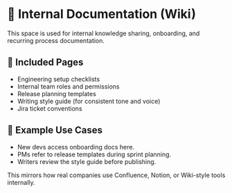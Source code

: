 # 🧠 Internal Documentation (Wiki)

This space is used for internal knowledge sharing, onboarding, and recurring process documentation.

## 📂 Included Pages
- Engineering setup checklists
- Internal team roles and permissions
- Release planning templates
- Writing style guide (for consistent tone and voice)
- Jira ticket conventions

## 🔄 Example Use Cases
- New devs access onboarding docs here.
- PMs refer to release templates during sprint planning.
- Writers review the style guide before publishing.

This mirrors how real companies use Confluence, Notion, or Wiki-style tools internally.
